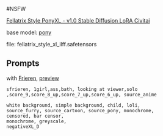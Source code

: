 #NSFW 

[Fellatrix Style PonyXL - v1.0  Stable Diffusion LoRA  Civitai](https://civitai.com/models/301185/fellatrix-style-ponyxl?modelVersionId=338262)

base model: [pony](../Base/pony.md)

file: fellatrix_style_xl_ilff.safetensors

## Prompts

with [Frieren](Frieren.md), [preview](../../attach/Pasted%20image%2020240306204746.png)

```
sfrieren, 1girl,ass,bath, looking at viewer,solo ,score_9,score_8_up,score_7_up,score_6_up, source_anime

white background, simple background, child, loli,
source_furry, source_cartoon, source_pony, monochrome,
censored, bar censor,
monochrome, greyscale, 
negativeXL_D
```

